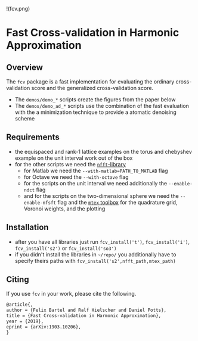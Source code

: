 !(fcv.png)
# Fast Cross-validation in Harmonic Approximation


## Overview

The `fcv` package is a fast implementation for evaluating the ordinary cross-validation score and the generalized cross-validation score.
 * The `demos/demo_*` scripts create the figures from the paper below
 * The `demos/demo_ad_*` scripts use the combination of the fast evaluation with the a minimization technique to provide a atomatic denoising scheme


## Requirements

 * the equispaced and rank-1 lattice examples on the torus and chebyshev example on the unit interval work out of the box
 * for the other scripts we need the [`nfft`-library](https://www-user.tu-chemnitz.de/~potts/nfft)
   * for Matlab we need the `--with-matlab=PATH_TO_MATLAB` flag
   * for Octave we need the `--with-octave` flag
   * for the scripts on the unit interval we need additionally the `--enable-ndct` flag
   * and for the scripts on the two-dimensional sphere we need the `--enable-nfsft` flag and the [`mtex` toolbox](https://github.com/mtex-toolbox) for the quadrature grid, Voronoi weights, and the plotting

## Installation

* after you have all libraries just run `fcv_install('t')`, `fcv_install('i')`, `fcv_install('s2')` or `fcv_install('so3')`
* if you didn't install the libraries in `~/repo/` you additionally have to specify theirs paths with `fcv_install('s2',nfft_path,mtex_path)`

## Citing

If you use `fcv` in your work, please cite the following.

```tex
@article{,
author = {Felix Bartel and Ralf Hielscher and Daniel Potts},
title = {Fast Cross-validation in Harmonic Approximation},
year = {2019},
eprint = {arXiv:1903.10206},
}
```
